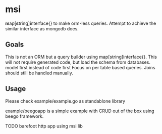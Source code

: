 # msi 
 
**m**ap[**s**tring]**i**nterface{} to make orm-less queries.
Attempt to achieve the similar interface as mongodb does.

## Goals
  This is not an ORM but a query builder using map[string]interface{}. 
  This will not require generated code, but load the schema from databases. model first instead of code first
  Focus on per table based queries. Joins should still be handled manually.
## Usage
Please check example/example.go as standablone library

example/beegoapp is a simple example with CRUD out of the box using beego framework.

TODO barefoot http app using msi lib
 
